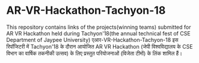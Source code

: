 # AR-VR-Hackathon-Tachyon-18
This repository contains links of the projects(winning teams) submitted for AR VR Hackathon held during Tachyon'18(the annual technical fest of CSE Department of Jaypee University) 
एआर-VR-Hackathon-Tachyon-18
इस रिपॉजिटरी में Tachyon'18 के दौरान आयोजित AR VR Hackathon (जेपी विश्वविद्यालय के CSE विभाग का वार्षिक तकनीकी उत्सव) के लिए प्रस्तुत परियोजनाओं (विजेता टीमों) के लिंक शामिल हैं।

